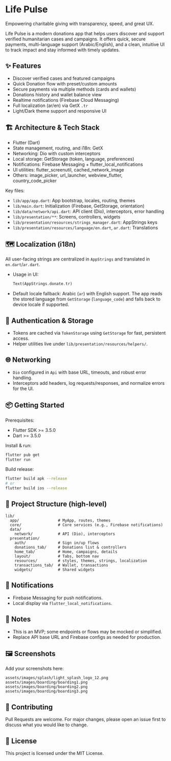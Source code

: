 # Life Pulse

Empowering charitable giving with transparency, speed, and great UX.

Life Pulse is a modern donations app that helps users discover and support verified humanitarian cases and campaigns. It offers quick, secure payments, multi-language support (Arabic/English), and a clean, intuitive UI to track impact and stay informed with timely updates.

## ✨ Features

- Discover verified cases and featured campaigns
- Quick Donation flow with preset/custom amounts
- Secure payments via multiple methods (cards and wallets)
- Donations history and wallet balance view
- Realtime notifications (Firebase Cloud Messaging)
- Full localization (ar/en) via GetX `.tr`
- Light/Dark theme support and responsive UI

## 🏗 Architecture & Tech Stack

- Flutter (Dart)
- State management, routing, and i18n: GetX
- Networking: Dio with custom interceptors
- Local storage: GetStorage (token, language, preferences)
- Notifications: Firebase Messaging + flutter_local_notifications
- UI utilities: flutter_screenutil, cached_network_image
- Others: image_picker, url_launcher, webview_flutter, country_code_picker

Key files:

- `lib/app/app.dart`: App bootstrap, locales, routing, themes
- `lib/main.dart`: Initialization (Firebase, GetStorage, orientation)
- `lib/data/network/api.dart`: API client (Dio), interceptors, error handling
- `lib/presentation/**`: Screens, controllers, widgets
- `lib/presentation/resources/strings_manager.dart`: AppStrings keys
- `lib/presentation/resources/language/en.dart`, `ar.dart`: Translations

## 🗺 Localization (i18n)

All user-facing strings are centralized in `AppStrings` and translated in `en.dart`/`ar.dart`.

- Usage in UI:
  ```dart
  Text(AppStrings.donate.tr)
  ```
- Default locale fallback: Arabic (`ar`) with English support. The app reads the stored language from `GetStorage` (`language_code`) and falls back to device locale if supported.

## 🔐 Authentication & Storage

- Tokens are cached via `TokenStorage` using `GetStorage` for fast, persistent access.
- Helper utilities live under `lib/presentation/resources/helpers/`.

## 🌐 Networking

- `Dio` configured in `Api` with base URL, timeouts, and robust error handling.
- Interceptors add headers, log requests/responses, and normalize errors for the UI.

## 📦 Getting Started

Prerequisites:

- Flutter SDK >= 3.5.0
- Dart >= 3.5.0

Install & run:

```bash
flutter pub get
flutter run
```

Build release:

```bash
flutter build apk --release
# or
flutter build ios --release
```

## 📁 Project Structure (high-level)

```
lib/
  app/                 # MyApp, routes, themes
  core/                # Core services (e.g., Firebase notifications)
  data/
    network/           # API (Dio), interceptors
  presentation/
    auth/              # Sign in/up flows
    donations_tab/     # Donations list & controllers
    home_tab/          # Home, campaigns, details
    layout/            # Tabs, bottom nav
    resources/         # styles, themes, strings, localization
    transactions_tab/  # Wallet, transactions
    widgets/           # Shared widgets
```

## 🔔 Notifications

- Firebase Messaging for push notifications.
- Local display via `flutter_local_notifications`.

## 🧪 Notes

- This is an MVP; some endpoints or flows may be mocked or simplified.
- Replace API base URL and Firebase configs as needed for production.

## 🖼 Screenshots

Add your screenshots here:

```
assets/images/splash/light_splash_logo_12.png
assets/images/boarding/boarding1.png
assets/images/boarding/boarding2.png
assets/images/boarding/boarding3.png
```

## 🤝 Contributing

Pull Requests are welcome. For major changes, please open an issue first to discuss what you would like to change.

## 📄 License

This project is licensed under the MIT License.
